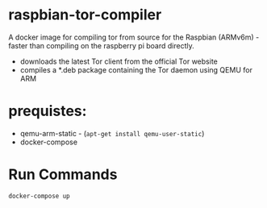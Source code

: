# raspbian-tor-compiler

A docker image for compiling tor from source for the Raspbian (ARMv6m) - faster than compiling on the raspberry pi board directly.

* downloads the latest Tor client from the official Tor website
* compiles a *.deb package containing the Tor daemon using QEMU for ARM

# prequistes:
* qemu-arm-static - (```apt-get install qemu-user-static```)
* docker-compose

# Run Commands
```
docker-compose up
```
